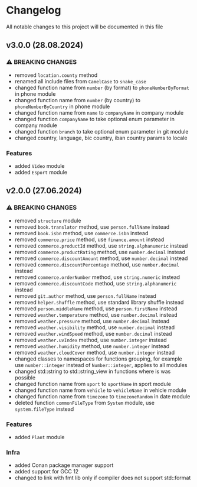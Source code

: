 # Changelog

All notable changes to this project will be documented in this file

## v3.0.0 (28.08.2024)

### ⚠ BREAKING CHANGES

* removed `location.county` method
* renamed all include files from `CamelCase` to `snake_case`
* changed function name from `number` (by format) to `phoneNumberByFormat` in phone module
* changed function name from `number` (by country) to `phoneNumberByCountry` in phone module
* changed function name from `name` to `companyName` in company module
* changed function `companyName` to take optional enum parameter in company module
* changed function `branch` to take optional enum parameter in git module
* changed country, language, bic country, iban country params to locale

### Features

* added `Video` module
* added `Esport` module
  
## v2.0.0 (27.06.2024)

### ⚠ BREAKING CHANGES

* removed `structure` module
* removed `book.translator` method, use `person.fullName` instead
* removed `book.isbn` method, use `commerce.isbn` instead
* removed `commerce.price` method, use `finance.amount` instead
* removed `commerce.productId` method, use `string.alphanumeric` instead
* removed `commerce.productRating` method, use `number.decimal` instead
* removed `commerce.discountAmount` method, use `number.decimal` instead
* removed `commerce.discountPercentage` method, use `number.decimal` instead
* removed `commerce.orderNumber` method, use `string.numeric` instead
* removed `commerce.discountCode` method, use `string.alphanumeric` instead
* removed `git.author` method, use `person.fullName` instead
* removed `helper.shuffle` method, use standard library shuffle instead
* removed `person.middleName` method, use `person.firstName` instead
* removed `weather.temperature` method, use `number.decimal` instead
* removed `weather.pressure` method, use `number.decimal` instead
* removed `weather.visibility` method, use `number.decimal` instead
* removed `weather.windSpeed` method, use `number.decimal` instead
* removed `weather.uvIndex` method, use `number.integer` instead
* removed `weather.humidity` method, use `number.integer` instead
* removed `weather.cloudCover` method, use `number.integer` instead
* changed classes to namespaces for functions grouping, for example use `number::integer` instead of `Number::integer`,
  applies to all modules
* changed std::string to std::string_view in functions where is was possible
* changed function name from `sport` to `sportName` in sport module
* changed function name from `vehicle` to `vehicleName` in vehicle module
* changed function name from `timezone` to `timezoneRandom` in date module
* deleted function `commonFileType` from `System` module, use `system.fileType` instead

### Features

* added `Plant` module

### Infra

* added Conan package manager support
* added support for GCC 12
* changed to link with fmt lib only if compiler does not support std::format
